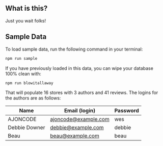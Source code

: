 ## What is this?

Just you wait folks!

## Sample Data

To load sample data, run the following command in your terminal:

```bash
npm run sample
```

If you have previously loaded in this data, you can wipe your database 100% clean with:

```bash
npm run blowitallaway
```

That will populate 16 stores with 3 authors and 41 reviews. The logins for the authors are as follows:

| Name          | Email (login)        | Password |
| ------------- | -------------------- | -------- |
| AJONCODE      | ajoncode@example.com | wes      |
| Debbie Downer | debbie@example.com   | debbie   |
| Beau          | beau@example.com     | beau     |
